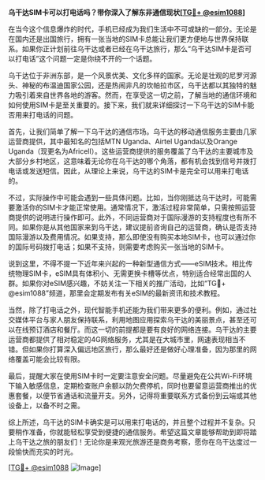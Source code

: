 **乌干达SIM卡可以打电话吗？带你深入了解东非通信现状[[TG💪+ @esim1088](https://t.me/s/esim1088)]**

在当今这个信息爆炸的时代，手机已经成为我们生活中不可或缺的一部分。无论是在国内还是出国旅行，拥有一张当地的SIM卡总能让我们更方便地与世界保持联系。如果你正计划前往乌干达或者已经在乌干达旅行，那么“乌干达SIM卡是否可以打电话”这个问题一定是你绕不开的一个话题。

乌干达位于非洲东部，是一个风景优美、文化多样的国家。无论是壮观的尼罗河源头、神秘的布温迪国家公园，还是热闹非凡的坎帕拉市区，乌干达都以其独特的魅力吸引着来自世界各地的游客。然而，在享受这一切之前，了解当地的通信环境和如何使用SIM卡是至关重要的。接下来，我们就来详细探讨一下乌干达的SIM卡能否用来打电话的问题。

首先，让我们简单了解一下乌干达的通信市场。乌干达的移动通信服务主要由几家运营商提供，其中最知名的包括MTN Uganda、Airtel Uganda以及Orange Uganda（现更名为Africell）。这些运营商提供的服务覆盖了乌干达的主要城市及大部分乡村地区，这意味着无论你在乌干达的哪个角落，都有机会找到信号并拨打电话或发送短信。因此，从理论上来说，乌干达的SIM卡是完全可以用来打电话的。

不过，实际操作中可能会遇到一些具体问题。比如，当你刚抵达乌干达时，可能需要激活你的SIM卡才能正常使用。通常情况下，激活过程非常简单，只需按照运营商提供的说明进行操作即可。此外，不同运营商对于国际漫游的支持程度也有所不同。如果你是从其他国家来到乌干达，建议提前咨询自己的运营商，确认是否支持国际漫游以及费用情况。如果支持，那么即使没有购买本地SIM卡，也可以通过你的国际号码拨打电话；如果不支持，则需要考虑购买一张当地的SIM卡。

说到这里，不得不提一下近年来兴起的一种新型通信方式——eSIM技术。相比传统物理SIM卡，eSIM具有体积小、无需更换卡槽等优点，特别适合经常出国的人群。如果你对eSIM感兴趣，不妨关注一下相关的推广活动，比如“TG💪+ @esim1088”频道，那里会定期发布有关eSIM的最新资讯和技术教程。

当然，除了打电话之外，现代智能手机还能为我们带来更多的便利。例如，通过社交媒体平台与家人朋友保持联系，利用地图应用探索乌干达的美丽景点，甚至还可以在线预订酒店和餐厅。而这一切的前提都是要有良好的网络连接。乌干达的主要运营商都提供了相对稳定的4G网络服务，尤其是在大城市里，网速表现相当不错。但如果你打算深入偏远地区旅行，那么最好还是做好心理准备，因为那里的网络覆盖可能会比较有限。

最后，提醒大家在使用SIM卡时一定要注意安全问题。尽量避免在公共Wi-Fi环境下输入敏感信息，定期检查账户余额以防欠费停机，同时也要留意运营商推出的优惠套餐，以便节省通话和流量开支。另外，记得将重要联系方式备份到云端或其他设备上，以备不时之需。

综上所述，乌干达的SIM卡确实是可以用来打电话的，并且整个过程并不复杂。只要稍作准备，你就能轻松享受到便捷的通信服务。希望这篇文章能够帮助到即将踏上乌干达之旅的朋友们！无论你是来观光旅游还是商务考察，愿你在乌干达度过一段愉快而充实的时光。

[[TG💪+ @esim1088](https://t.me/s/esim1088) ![Image](https://i.postimg.cc/4NQfJmqS/Snipaste-2025-05-13-00-14-12.png)]